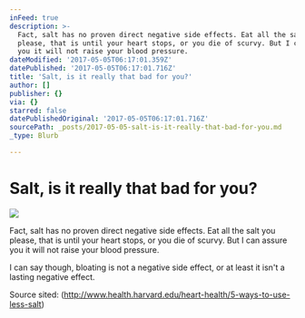 ```yaml
---
inFeed: true
description: >-
  Fact, salt has no proven direct negative side effects. Eat all the salt you
  please, that is until your heart stops, or you die of scurvy. But I can assure
  you it will not raise your blood pressure. 
dateModified: '2017-05-05T06:17:01.359Z'
datePublished: '2017-05-05T06:17:01.716Z'
title: 'Salt, is it really that bad for you?'
author: []
publisher: {}
via: {}
starred: false
datePublishedOriginal: '2017-05-05T06:17:01.716Z'
sourcePath: _posts/2017-05-05-salt-is-it-really-that-bad-for-you.md
_type: Blurb

---
```

# Salt, is it really that bad for you?
![](https://the-grid-user-content.s3-us-west-2.amazonaws.com/05615749-fa64-4108-b962-a8ce8b7ba85b.jpg)

Fact, salt has no proven direct negative side effects. Eat all the salt you please, that is until your heart stops, or you die of scurvy. But I can assure you it will not raise your blood pressure. 

I can say though, bloating is not a negative side effect, or at least it isn't a lasting negative effect. 

Source sited: (http://www.health.harvard.edu/heart-health/5-ways-to-use-less-salt)